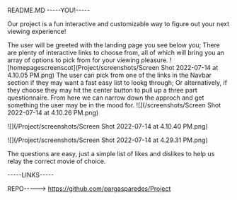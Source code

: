 README.MD
-----YOU!-----

Our project is a fun interactive and customizable way to figure out your next viewing experience!

The user will be greeted with the landing page you see below you; There are plenty of interactive links to choose from, all of which will bring you an array of options to pick from for your viewing pleasure. 
![homepagescreenscot](Project/screenshots/Screen Shot 2022-07-14 at 4.10.05 PM.png)
The user can pick from one of the links in the Navbar section if they may want a fast easy list to lookg through; Or alternatively, if they choose they may hit the center button to pull up a three part questionnaire. From here we can narrow down the approch and get something the user may be in the mood for.
![](/screenshots/Screen Shot 2022-07-14 at 4.10.26 PM.png)

![](/Project/screenshots/Screen Shot 2022-07-14 at 4.10.40 PM.png)

![](/Project/screenshots/Screen Shot 2022-07-14 at 4.29.31 PM.png)

The questions are easy, just a simple list of likes and dislikes to help us relay the correct movie of choice.

-----LINKS-----

REPO-----> https://github.com/pargasparedes/Project
